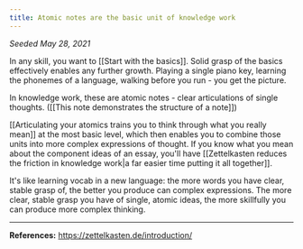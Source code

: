 ```yaml
---
title: Atomic notes are the basic unit of knowledge work
---
```


*Seeded May 28, 2021*

In any skill, you want to [[Start with the basics]]. Solid grasp of the basics effectively enables any further growth. Playing a single piano key, learning the phonemes of a language, walking before you run - you get the picture. 

In knowledge work, these are atomic notes - clear articulations of single thoughts. ([[This note demonstrates the structure of a note]])

[[Articulating your atomics trains you to think through what you really mean]] at the most basic level, which then enables you to combine those units into more complex expressions of thought. If you know what you mean about the component ideas of an essay, you'll have [[Zettelkasten reduces the friction in knowledge work|a far easier time putting it all together]].

It's like learning vocab in a new language: the more words you have clear, stable grasp of, the better you produce can complex expressions. The more clear, stable grasp you have of single, atomic ideas, the more skillfully you can produce more complex thinking. <!--([[Zettelkasten better enables us to dance with complex thought]])--> 


---
**References:**
https://zettelkasten.de/introduction/
